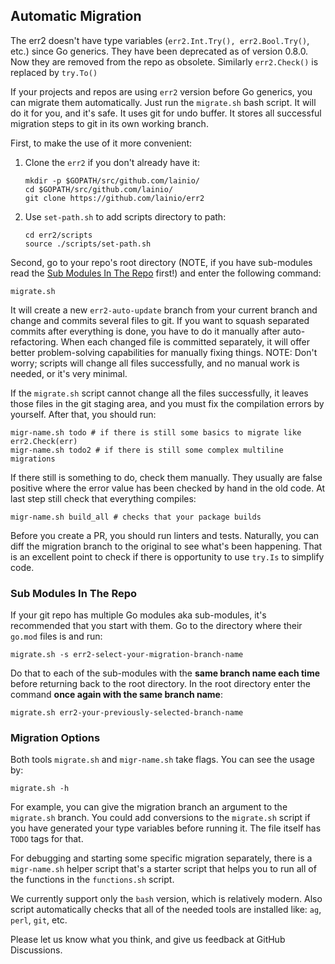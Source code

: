 ## Automatic Migration

The err2 doesn't have type variables (`err2.Int.Try(), err2.Bool.Try()`, etc.)
since Go generics. They have been deprecated as of version 0.8.0. Now they are
removed from the repo as obsolete. Similarly `err2.Check()` is replaced by
`try.To()`

If your projects and repos are using `err2` version before Go generics, you can
migrate them automatically. Just run the `migrate.sh` bash script. It will do it
for you, and it's safe. It uses git for undo buffer. It stores all successful
migration steps to git in its own working branch.

First, to make the use of it more convenient:

1. Clone the `err2` if you don't already have it:
   ```console
   mkdir -p $GOPATH/src/github.com/lainio/
   cd $GOPATH/src/github.com/lainio/
   git clone https://github.com/lainio/err2
   ```

2. Use `set-path.sh` to add scripts directory to path:
   ```console
   cd err2/scripts
   source ./scripts/set-path.sh
   ```

Second, go to your repo's root directory (NOTE, if you have sub-modules read the
[Sub Modules In The Repo](#sub-modules-in-the-repo) first!) and enter the
following command:

```console
migrate.sh
```

It will create a new `err2-auto-update` branch from your current branch and
change and commits several files to git. If you want to squash separated commits
after everything is done, you have to do it manually after auto-refactoring.
When each changed file is committed separately, it will offer better
problem-solving capabilities for manually fixing things. NOTE: Don't worry;
scripts will change all files successfully, and no manual work is needed, or
it's very minimal.

If the `migrate.sh` script cannot change all the files successfully, it leaves
those files in the git staging area, and you must fix the compilation errors by
yourself. After that, you should run:

```console
migr-name.sh todo # if there is still some basics to migrate like err2.Check(err)
migr-name.sh todo2 # if there is still some complex multiline migrations
```

If there still is something to do, check them manually. They usually are false
positive where the error value has been checked by hand in the old code. At last
step still check that everything compiles:

```console
migr-name.sh build_all # checks that your package builds
```

Before you create a PR, you should run linters and tests. Naturally, you can
diff the migration branch to the original to see what's been happening. That is
an excellent point to check if there is opportunity to use `try.Is` to
simplify code.

### Sub Modules In The Repo

If your git repo has multiple Go modules aka sub-modules, it's recommended that
you start with them. Go to the directory where their `go.mod` files is and run:

```console
migrate.sh -s err2-select-your-migration-branch-name
```

Do that to each of the sub-modules with the **same branch name each time**
before returning back to the root directory. In the root directory enter the
command **once again with the same branch name**:

```console
migrate.sh err2-your-previously-selected-branch-name
```

### Migration Options

Both tools `migrate.sh` and `migr-name.sh` take flags. You can see the usage by:

```console
migrate.sh -h
```

For example, you can give the migration branch an argument to the `migrate.sh`
branch. You could add conversions to the `migrate.sh` script if you have
generated your type variables before running it. The file itself has `TODO` tags
for that.

For debugging and starting some specific migration separately, there is a
`migr-name.sh` helper script that's a starter script that helps you to run all
of the functions in the `functions.sh` script.

We currently support only the `bash` version, which is relatively modern. Also
script automatically checks that all of the needed tools are installed like:
`ag`, `perl`, `git`, etc.

Please let us know what you think, and give us feedback at GitHub Discussions.
